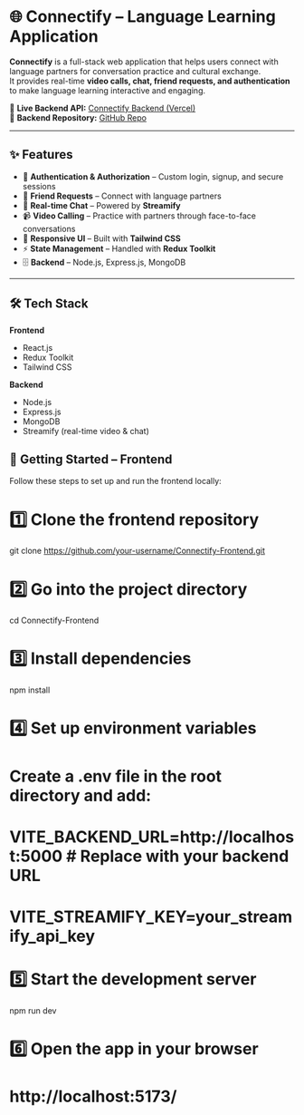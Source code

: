 # 🌐 Connectify – Language Learning Application

**Connectify** is a full-stack web application that helps users connect with language partners for conversation practice and cultural exchange.  
It provides real-time **video calls, chat, friend requests, and authentication** to make language learning interactive and engaging.  

🚀 **Live Backend API:** [Connectify Backend (Vercel)](https://connectify-backend-wheat.vercel.app/)  
📂 **Backend Repository:** [GitHub Repo](https://github.com/Krutheesh/Connectify_Backend)  

---

## ✨ Features

- 🔐 **Authentication & Authorization** – Custom login, signup, and secure sessions  
- 🤝 **Friend Requests** – Connect with language partners  
- 💬 **Real-time Chat** – Powered by **Streamify**  
- 📹 **Video Calling** – Practice with partners through face-to-face conversations  
- 🎨 **Responsive UI** – Built with **Tailwind CSS**  
- ⚡ **State Management** – Handled with **Redux Toolkit**  
- 🗄️ **Backend** – Node.js, Express.js, MongoDB  

---

## 🛠️ Tech Stack

**Frontend**
- React.js  
- Redux Toolkit  
- Tailwind CSS  

**Backend**
- Node.js  
- Express.js  
- MongoDB  
- Streamify (real-time video & chat)  


## 🚀 Getting Started – Frontend 

Follow these steps to set up and run the frontend locally:


# 1️⃣ Clone the frontend repository
git clone https://github.com/your-username/Connectify-Frontend.git

# 2️⃣ Go into the project directory
cd Connectify-Frontend

# 3️⃣ Install dependencies
npm install

# 4️⃣ Set up environment variables
# Create a .env file in the root directory and add:
# VITE_BACKEND_URL=http://localhost:5000  # Replace with your backend URL
# VITE_STREAMIFY_KEY=your_streamify_api_key

# 5️⃣ Start the development server
npm run dev

# 6️⃣ Open the app in your browser
# http://localhost:5173/

